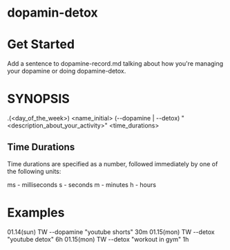 # dopamin-detox

# Get Started
Add a sentence to dopamine-record.md talking about how you're managing your dopamine or doing dopamine-detox.

# SYNOPSIS
<month>.<day>(<day_of_the_week>) <name_initial> (--dopamine | --detox) "<description_about_your_activity>" <time_durations>

## Time Durations
Time durations are specified as a number, followed immediately by one of the following units:

ms - milliseconds
s - seconds
m - minutes
h - hours

# Examples 
01.14(sun) TW --dopamine "youtube shorts" 30m
01.15(mon) TW --detox "youtube detox" 6h
01.15(mon) TW --detox "workout in gym" 1h
